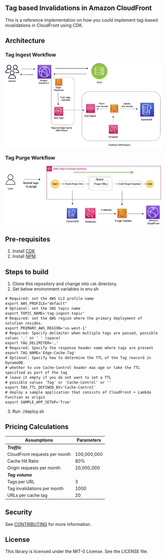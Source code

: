 ## Tag based Invalidations in Amazon CloudFront

This is a reference implementation on how you could implement tag-based invalidations in CloudFront using CDK.

## Architecture

### Tag Ingest Workflow

![Tag Ingest Workflow](/images/tag-ingest-workflow.jpeg)

### Tag Purge Workflow

![Tag Purge Workflow](/images/tag-purge-workflow.jpeg)

## Pre-requisites

1. Install [CDK](https://docs.aws.amazon.com/cdk/v2/guide/getting_started.html)
1. Install [NPM](https://docs.npmjs.com/downloading-and-installing-node-js-and-npm)

## Steps to build

1. Clone this repository and change into `cdk` directory.
1. Set below environment variables in env.sh
```
# Required: set the AWS CLI profile name
export AWS_PROFILE="default"
# Optional: set the SNS topic name
export TOPIC_NAME='tag-ingest-topic'
# Required: set the AWS region where the primary deployment of solution resides.
export PRIMARY_AWS_REGION='us-west-1'
# Required: Specify delimiter when multiple tags are passed, possible values ',' or ' ' (space)
export TAG_DELIMITER=','
# Required: Specify the response header name where tags are present
export TAG_NAME='Edge-Cache-Tag'
# Optional: Specify how to determine the TTL of the Tag reocord in DynamoDB.
# whether to use Cache-Control header max-age or take the TTL specified as part of the tag
# leave it empty if you do not want to set a TTL 
# possible values 'Tag' or 'Cache-Control' or ''
export TAG_TTL_DEFINED_BY='Cache-Control'
# deploy a sample application that consists of CloudFront + Lambda Function as origin
export SAMPLE_APP_SETUP='True'
```
3. Run ./deploy.sh


## Pricing Calculations

| Assumptions | Parameters |
| --- | --- |
| ***Traffic***  |  |
| CloudFront requests per month | 100,000,000  |
| Cache Hit Ratio | 80%  |
| Origin requests per month  | 20,000,000  |
| ***Tag volume***      |  |
| Tags per URL                  | 3                      |
| Tag invalidations per month   | 1000                   |
| URLs per cache tag            | 20                     |

## Security

See [CONTRIBUTING](CONTRIBUTING.md#security-issue-notifications) for more information.

## License

This library is licensed under the MIT-0 License. See the LICENSE file.
